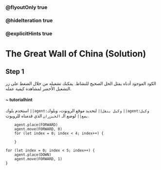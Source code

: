 ### @flyoutOnly true
### @hideIteration true
### @explicitHints true

# The Great Wall of China (Solution)

## Step 1
الكود الموجود أدناه يمثل الحل الصحيح للنشاط. يمكنك تشغيله من خلال الضغط على زر التشغيل الأخضر لمشاهدة كيفية عمله.

#### ~ tutorialhint  
استخدم بلوك  ``||agent:وكيل ينقل||`` لتحديد موقع الروبوت، وبلوك ``||agent:وكيل يضع||`` لوضع الـ `الخيزران` الذي قدمناه للروبوت.

```ghost
    agent.place(FORWARD)
    agent.move(FORWARD, 0)
    for (let index = 0; index < 4; index++) {
    	
    }
```
```template
for (let index = 0; index < 5; index++) {
    agent.place(DOWN)
    agent.move(FORWARD, 1)
}
```
```package
```
